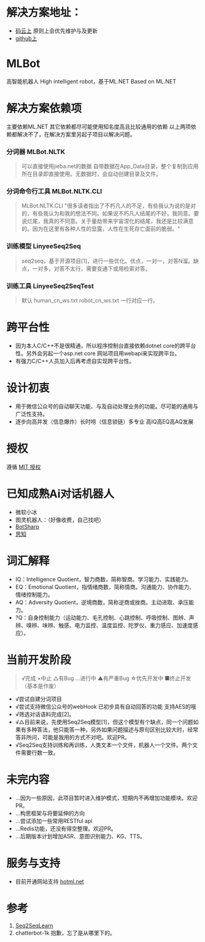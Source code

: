 # 解决方案地址：
* [码云上](https://gitee.com/linyee/MLBot) 原则上会优先维护与及更新
* [github上](https://github.com/jiaguoxinzhi/MLBot)

# MLBot
高智能机器人 High intelligent robot，基于ML.NET Based on ML.NET

# 解决方案依赖项
主要依赖ML.NET 其它依赖都尽可能使用知名度高且比较通用的依赖 以上两项依赖都解决不了，在解决方案里另起子项目以解决问题。

### 分词器 MLBot.NLTK
> 可以直接使用jieba.net的数据
> 自带数据在App_Data目录，整个复制到应用所在目录即直接使用。无数据时，会自动创建目录及文件。
### 分词命令行工具 MLBot.NLTK.CLI
> MLBot.NLTK.CLI "很多读者指出了不朽凡人的不足，有些我认为说的是对的，有些我认为和我的想法不同。如果说不朽凡人结尾的不好，我同意。要说烂尾，我真的不同意。关于量劫带来宇宙涅化的结尾，我还是比较满意的。因为在这里有各种人性的显露，人性在生死存亡面前的脆弱。"

### 训练模型 LinyeeSeq2Seq
> seq2seq，基于开源项目[1]，进行一些优化。优点，一对一，对答N溜。缺点，一对多，对答不太行，需要变通下或用检索对答。
### 训练工具 LinyeeSeq2SeqTest
> 默认 human_cn_ws.txt robot_cn_ws.txt 一行对应一行。

# 跨平台性
* 因为本人C/C++不是很精通，所以程序控制台直接依赖dotnet core的跨平台性。另外会另起一个asp.net core 网站项目用webapi来实现跨平台。
* 有强力C/C++人员加入后再考虑自实现跨平台性。

# 设计初衷
* 用于微信公众号的自动聊天功能、与及自动处理业务的功能。尽可能的通用与广泛性支持。
* 逐步向高并发（信息爆炸）长时唠（信息锁链）多专业 高IQ高EQ高AQ发展

# 授权
遵循  [MIT 授权](https://github.com/jiaguoxinzhi/MLBot/blob/master/LICENSE)

# 已知成熟Ai对话机器人
* 微软小冰
* 图灵机器人：（好像收费，自己找吧）
* [BotSharp](https://github.com/SciSharp/BotSharp)
* [思知](https://www.ownthink.com/)

# 词汇解释
* IQ：Intelligence Quotient，智力商数，简称智商。学习能力、实践能力。
* EQ：Emotional Quotient，指情绪商数，简称情商。沟通能力、协作能力、情绪控制能力。
* AQ：Adversity Quotient，逆境商数，简称逆商或挫商。主动进取、承压能力。
* ?Q：自身控制能力（运动能力、毛孔控制、心跳控制、呼吸控制、图辨、声辨、嗅辨、味辨、触感、电力监控、温度监控、陀罗仪、重力感应、加速度感应）。

# 当前开发阶段 
> √完成 ×中止 △有Bug …进行中 ▲有严重Bug ☆优先开发中 ■终止开发（基本是作废）

* √尝试自建分词项目
* √尝试支持微信公众号的webHook 已初步具有自动回答的功能 支持AES的哦
* √筛选对话语料完成[2]。
* √△目前来说，先使用Seq2Seq模型[1]，但这个模型有个缺点，同一个问题如果有多种答法，他只能答一种，另外如果问题描述与原句区别比较大时，经常答非所问，可能是我用的方式不对吧。欢迎PR。
* √Seq2Seq支持训练和再训练，人类文本一个文件，机器人一个文件。两个文件需要行数一致。

# 未完内容
* …因为一些原因，此项目暂时进入维护模式，短期内不再增加功能模块。欢迎PR。
* …构思框架与将要延伸的方向
* …尝试添加一些常用RESTful api
* …Redis功能，还没有得空整理。欢迎PR。
* …后期版本计划增加ASR、意图识别能力、KG、TTS。

# 服务与支持
* 目前开通网站支持 [hotml.net](https://hotml.net/)

# 参考
1. [Seq2SeqLearn](https://github.com/mashmawy/Seq2SeqLearn)
2. chatterbot-1k 抱歉，忘了是从哪里下的。
